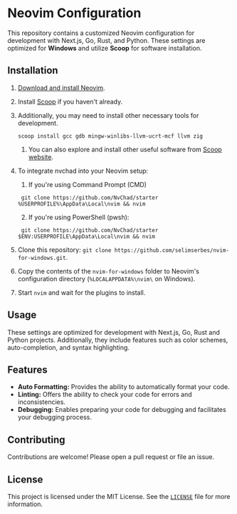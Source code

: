 # Neovim Configuration

This repository contains a customized Neovim configuration for development with Next.js, Go, Rust, and Python. These settings are optimized for **Windows** and utilize **Scoop** for software installation.

## Installation

1. [Download and install Neovim](https://neovim.io/).
2. Install [Scoop](https://scoop.sh/) if you haven't already.
3. Additionally, you may need to install other necessary tools for development.

   ```shell
   scoop install gcc gdb mingw-winlibs-llvm-ucrt-mcf llvm zig
   ```

   1. You can also explore and install other useful software from [Scoop website](https://scoop.sh/#/apps).

4. To integrate nvchad into your Neovim setup:

   1. If you're using Command Prompt (CMD)

   ```shell
    git clone https://github.com/NvChad/starter %USERPROFILE%\AppData\Local\nvim && nvim
   ```

   2. If you're using PowerShell (pwsh):

   ```shell
    git clone https://github.com/NvChad/starter $ENV:USERPROFILE\AppData\Local\nvim && nvim
   ```

5. Clone this repository: `git clone https://github.com/selimserbes/nvim-for-windows.git`.
6. Copy the contents of the `nvim-for-windows` folder to Neovim's configuration directory (`%LOCALAPPDATA%\nvim\` on Windows).
7. Start `nvim` and wait for the plugins to install.

## Usage

These settings are optimized for development with Next.js, Go, Rust and Python projects. Additionally, they include features such as color schemes, auto-completion, and syntax highlighting.

## Features

- **Auto Formatting:** Provides the ability to automatically format your code.
- **Linting:** Offers the ability to check your code for errors and inconsistencies.
- **Debugging:** Enables preparing your code for debugging and facilitates your debugging process.

## Contributing

Contributions are welcome! Please open a pull request or file an issue.

## License

This project is licensed under the MIT License. See the [`LICENSE`](LICENSE) file for more information.
